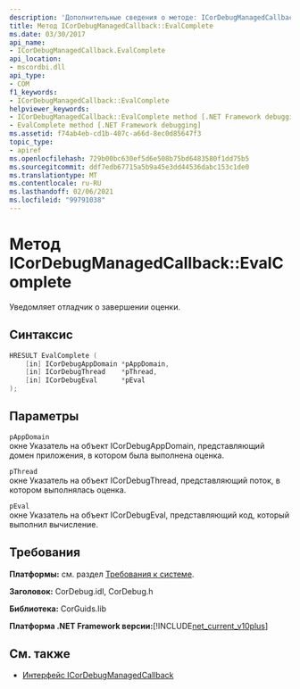 ```yaml
---
description: 'Дополнительные сведения о методе: ICorDebugManagedCallback:: Евалкомплете'
title: Метод ICorDebugManagedCallback::EvalComplete
ms.date: 03/30/2017
api_name:
- ICorDebugManagedCallback.EvalComplete
api_location:
- mscordbi.dll
api_type:
- COM
f1_keywords:
- ICorDebugManagedCallback::EvalComplete
helpviewer_keywords:
- ICorDebugManagedCallback::EvalComplete method [.NET Framework debugging]
- EvalComplete method [.NET Framework debugging]
ms.assetid: f74ab4eb-cd1b-407c-a66d-8ec0d85647f3
topic_type:
- apiref
ms.openlocfilehash: 729b00bc630ef5d6e508b75bd6483580f1dd75b5
ms.sourcegitcommit: ddf7edb67715a5b9a45e3dd44536dabc153c1de0
ms.translationtype: MT
ms.contentlocale: ru-RU
ms.lasthandoff: 02/06/2021
ms.locfileid: "99791038"
---
```

# <a name="icordebugmanagedcallbackevalcomplete-method"></a>Метод ICorDebugManagedCallback::EvalComplete

Уведомляет отладчик о завершении оценки.  
  
## <a name="syntax"></a>Синтаксис  
  
```cpp  
HRESULT EvalComplete (  
    [in] ICorDebugAppDomain *pAppDomain,  
    [in] ICorDebugThread    *pThread,  
    [in] ICorDebugEval      *pEval  
);  
```  
  
## <a name="parameters"></a>Параметры  

 `pAppDomain`  
 окне Указатель на объект ICorDebugAppDomain, представляющий домен приложения, в котором была выполнена оценка.  
  
 `pThread`  
 окне Указатель на объект ICorDebugThread, представляющий поток, в котором выполнялась оценка.  
  
 `pEval`  
 окне Указатель на объект ICorDebugEval, представляющий код, который выполнил вычисление.  
  
## <a name="requirements"></a>Требования  

 **Платформы:** см. раздел [Требования к системе](../../get-started/system-requirements.md).  
  
 **Заголовок:** CorDebug.idl, CorDebug.h  
  
 **Библиотека:** CorGuids.lib  
  
 **Платформа .NET Framework версии:**[!INCLUDE[net_current_v10plus](../../../../includes/net-current-v10plus-md.md)]  
  
## <a name="see-also"></a>См. также

- [Интерфейс ICorDebugManagedCallback](icordebugmanagedcallback-interface.md)

